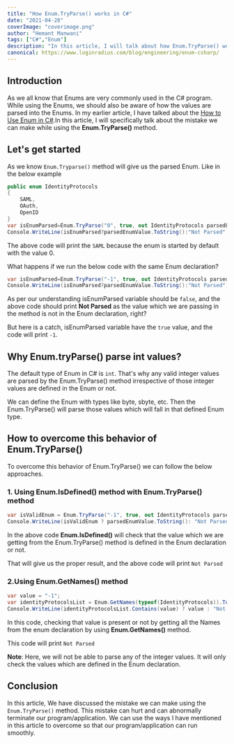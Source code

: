 ```yaml
---
title: "How Enum.TryParse() works in C#"
date: "2021-04-28"
coverImage: "coverimage.png"
author: "Hemant Manwani"
tags: ["C#","Enum"]
description: "In this article, I will talk about how Enum.TryParse() works in C# and mistake which we can make while using it."
canonical: https://www.loginradius.com/blog/engineering/enum-csharp/
---
```

## Introduction
 
As we all know that Enums are very commonly used in the C# program. While using the Enums, we should also be aware of how the values are parsed into the Enums. In my earlier article, I have talked about the [How to Use Enum in C#](https://www.loginradius.com/blog/engineering/enum-csharp/).In this article, I will specifically talk about the mistake we can make while using the **Enum.TryParse()** method.
 
## Let's get started
 
As we know `Enum.Tryparse()` method will give us the parsed Enum. Like in the below example
 
```c#
public enum IdentityProtocols
{
    SAML,
    OAuth,
    OpenID
}
var isEnumParsed=Enum.TryParse("0", true, out IdentityProtocols parsedEnumValue);
Console.WriteLine(isEnumParsed?parsedEnumValue.ToString():"Not Parsed");
``` 

The above code will print the `SAML` because the enum is started by default with the value 0.
 
What happens if we run the below code with the same Enum declaration?
 
```c#
var isEnumParsed=Enum.TryParse("-1", true, out IdentityProtocols parsedEnumValue);
Console.WriteLine(isEnumParsed?parsedEnumValue.ToString():"Not Parsed");
``` 
As per our understanding isEnumParsed variable should be `false`, and the above code should print **Not Parsed** as the value which we are passing in the method is not in the Enum declaration, right?
 
But here is a catch, isEnumParsed variable have the `true` value, and the code will print `-1`.
 
## Why Enum.tryParse() parse int values?
 
The default type of Enum in C# is `int`. That's why any valid integer values are parsed by the Enum.TryParse() method irrespective of those integer values are defined in the Enum or not. 
 
We can define the Enum with types like byte, sbyte, etc. Then the Enum.TryParse() will parse those values which will fall in that defined Enum type.
 
## How to overcome this behavior of Enum.TryParse()
 
To overcome this behavior of Enum.TryParse() we can follow the below approaches.
 
### 1. Using Enum.IsDefined() method with Enum.TryParse() method
 
```c#
var isValidEnum = Enum.TryParse("-1", true, out IdentityProtocols parsedEnumValue) && Enum.IsDefined(typeof(IdentityProtocols), parsedEnumValue);
Console.WriteLine(isValidEnum ? parsedEnumValue.ToString(): "Not Parsed");
```
In the above code **Enum.IsDefined()** will check that the value which we are getting from the Enum.TryParse() method is defined in the Enum declaration or not.
 
That will give us the proper result, and the above code will print `Not Parsed`
 
### 2.Using Enum.GetNames() method
 
```c#
var value = "-1";
var identityProtocolsList = Enum.GetNames(typeof(IdentityProtocols)).ToList();
Console.WriteLine(identityProtocolsList.Contains(value) ? value : "Not Parsed");
```
In this code, checking that value is present or not by getting all the Names from the enum declaration by using **Enum.GetNames()** method.
 
This code will print `Not Parsed`
 
**Note**: Here, we will not be able to parse any of the integer values. It will only check the values which are defined in the Enum declaration.
 
## Conclusion
 
In this article, We have discussed the mistake we can make using the `Enum.TryParse()` method. This mistake can hurt and can abnormally terminate our program/application. We can use the ways I have mentioned in this article to overcome so that our program/application can run smoothly.
